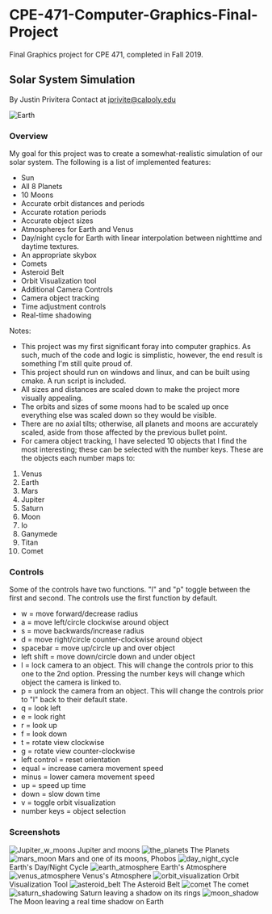 # CPE-471-Computer-Graphics-Final-Project
Final Graphics project for CPE 471, completed in Fall 2019.

## Solar System Simulation
By Justin Privitera
Contact at jprivite@calpoly.edu

![Earth](images/earth.png)

### Overview
My goal for this project was to create a somewhat-realistic simulation of our solar system. The following is a list of implemented features:

* Sun
* All 8 Planets
* 10 Moons
* Accurate orbit distances and periods
* Accurate rotation periods
* Accurate object sizes
* Atmospheres for Earth and Venus
* Day/night cycle for Earth with linear interpolation between nighttime and daytime textures.
* An appropriate skybox
* Comets
* Asteroid Belt
* Orbit Visualization tool
* Additional Camera Controls
* Camera object tracking
* Time adjustment controls
* Real-time shadowing

Notes:
* This project was my first significant foray into computer graphics. As such, much of the code and logic is simplistic, however, the end result is something I'm still quite proud of.
* This project should run on windows and linux, and can be built using cmake. A run script is included.
* All sizes and distances are scaled down to make the project more visually appealing.
* The orbits and sizes of some moons had to be scaled up once everything else was scaled down so they would be visible.
* There are no axial tilts; otherwise, all planets and moons are accurately scaled, aside from those affected by the previous bullet point.
* For camera object tracking, I have selected 10 objects that I find the most interesting; these can be selected with the number keys. These are the objects each number maps to:
1. Venus
2. Earth
3. Mars
4. Jupiter
5. Saturn
6. Moon
7. Io
8. Ganymede
9. Titan
10. Comet

### Controls
Some of the controls have two functions. "l" and "p" toggle between the first and second. The controls use the first function by default.

* w = move forward/decrease radius
* a = move left/circle clockwise around object
* s = move backwards/increase radius
* d = move right/circle counter-clockwise around object
* spacebar = move up/circle up and over object
* left shift = move down/circle down and under object
* l = lock camera to an object. This will change the controls prior to this one to the 2nd option. Pressing the number keys will change which object the camera is linked to.
* p = unlock the camera from an object. This will change the controls prior to "l" back to their default state.
* q = look left
* e = look right
* r = look up
* f = look down
* t = rotate view clockwise
* g = rotate view counter-clockwise
* left control = reset orientation
* equal = increase camera movement speed
* minus = lower camera movement speed
* up = speed up time
* down = slow down time
* v = toggle orbit visualization
* number keys = object selection

### Screenshots
![Jupiter_w_moons](images/screenshot.png)
Jupiter and moons
![the_planets](images/the_planets.png)
The Planets
![mars_moon](images/mars_moon.png)
Mars and one of its moons, Phobos
![day_night_cycle](images/day_night_cycle.png)
Earth's Day/Night Cycle
![earth_atmosphere](images/earth_atmosphere.png)
Earth's Atmosphere
![venus_atmosphere](images/venus_atmosphere.png)
Venus's Atmosphere
![orbit_visualization](images/orbit_visualization.png)
Orbit Visualization Tool
![asteroid_belt](images/asteroid_belt.png)
The Asteroid Belt
![comet](images/comet.png)
The comet
![saturn_shadowing](images/saturn_shadowing.png)
Saturn leaving a shadow on its rings
![moon_shadow](images/moon_shadow.png)
The Moon leaving a real time shadow on Earth
